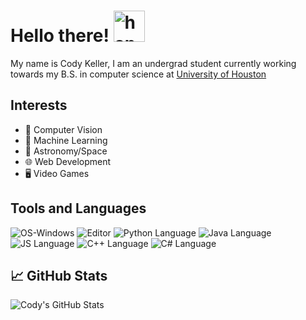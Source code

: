 # Hello there! <img src="https://emoji.gg/assets/emoji/wavegif_1860.gif" alt="hand wave gif" width="50px">
My name is Cody Keller, I am an undergrad student currently working towards my B.S. in computer science at [University of Houston](https://www.uh.edu)

## Interests
- 👀 Computer Vision
- 🤖 Machine Learning
- 🚀 Astronomy/Space
- 🌐 Web Development
- 🖥️ Video Games



## Tools and Languages
![OS-Windows](https://img.shields.io/badge/OS-Windows-blue)
![Editor](https://img.shields.io/badge/Editor-VS_Code-3CA5EA)
![Python Language](https://img.shields.io/badge/Code-Python-366D9C)
![Java Language](https://img.shields.io/badge/Code-Java-red)
![JS Language](https://img.shields.io/badge/Code-JavaScript-EFD81D)
![C++ Language](https://img.shields.io/badge/Code-C++-00427E)
![C# Language](https://img.shields.io/badge/Code-C%23-28016F)



## 📈 GitHub Stats
![Cody's GitHub Stats](https://github-readme-stats.vercel.app/api?username=cody-k&theme=gotham&show_icons=true)
<!-- ![Cody's GitHub Languages](https://github-readme-stats.vercel.app/api/top-langs/?username=cody-k&count_private=true&theme=gotham) -->
